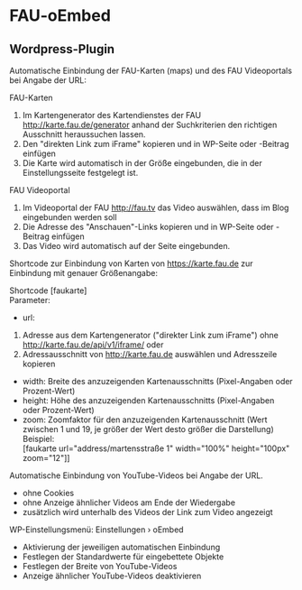 FAU-oEmbed
==========

Wordpress-Plugin
----------------

Automatische Einbindung der FAU-Karten (maps) und des FAU Videoportals bei Angabe der URL:

FAU-Karten    

1. Im Kartengenerator des Kartendienstes der FAU http://karte.fau.de/generator anhand der Suchkriterien den richtigen Ausschnitt heraussuchen lassen.
2. Den "direkten Link zum iFrame" kopieren und in WP-Seite oder -Beitrag einfügen
3. Die Karte wird automatisch in der Größe eingebunden, die in der Einstellungsseite festgelegt ist.


FAU Videoportal    

1. Im Videoportal der FAU http://fau.tv das Video auswählen, dass im Blog eingebunden werden soll
2. Die Adresse des "Anschauen"-Links kopieren und in WP-Seite oder -Beitrag einfügen
3. Das Video wird automatisch auf der Seite eingebunden.

Shortcode zur Einbindung von Karten von https://karte.fau.de zur Einbindung mit genauer Größenangabe:

Shortcode [faukarte]    
Parameter:
- url: 
1. Adresse aus dem Kartengenerator ("direkter Link zum iFrame") ohne http://karte.fau.de/api/v1/iframe/ oder
2. Adressausschnitt von http://karte.fau.de auswählen und Adresszeile kopieren
- width: Breite des anzuzeigenden Kartenausschnitts (Pixel-Angaben oder Prozent-Wert)
- height: Höhe des anzuzeigenden Kartenausschnitts (Pixel-Angaben oder Prozent-Wert)
- zoom: Zoomfaktor für den anzuzeigenden Kartenausschnitt (Wert zwischen 1 und 19, je größer der Wert desto größer die Darstellung)
Beispiel:    
[faukarte url="address/martensstraße 1" width="100%" height="100px" zoom="12"]]    

Automatische Einbindung von YouTube-Videos bei Angabe der URL.    

- ohne Cookies
- ohne Anzeige ähnlicher Videos am Ende der Wiedergabe
- zusätzlich wird unterhalb des Videos der Link zum Video angezeigt



WP-Einstellungsmenü: Einstellungen › oEmbed    

- Aktivierung der jeweiligen automatischen Einbindung
- Festlegen der Standardwerte für eingebettete Objekte
- Festlegen der Breite von YouTube-Videos
- Anzeige ähnlicher YouTube-Videos deaktivieren
